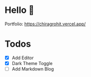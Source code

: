 # Hello 👋

Portfolio: https://chiragrohit.vercel.app/

# Todos

- [x] Add Editor
- [x] Dark Theme Toggle
- [ ] Add Markdown Blog

